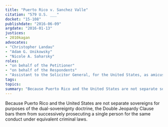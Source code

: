 ```yaml
---
title: "Puerto Rico v. Sanchez Valle"
citation: "579 U.S. ___"
docket: "15-108"
publishdate: "2016-06-09"
argdate: "2016-01-13"
justices:
- 2010kagan
advocates:
- "Christopher Landau"
- "Adam G. Unikowsky"
- "Nicole A. Saharsky"
roles:
- "on behalf of the Petitioner"
- "on behalf of the Respondents"
- "Assistant to the Solicitor General, for the United States, as amicus curiae, supporting the Respondents"
tags:
topics:
summary: "Because Puerto Rico and the United States are not separate sovereigns for purposes of the dual-sovereignty doctrine, the Double Jeopardy Clause bars them from successively prosecuting a single person for the same conduct under equivalent criminal laws."
---
```

Because Puerto Rico and the United States are not separate sovereigns for purposes of the dual-sovereignty doctrine, the Double Jeopardy Clause bars them from successively prosecuting a single person for the same conduct under equivalent criminal laws.


